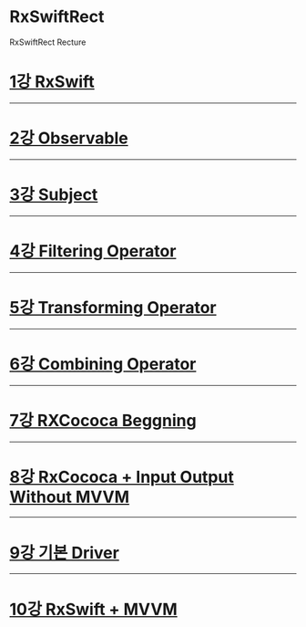 # RxSwiftRect
RxSwiftRect Recture

[1강 RxSwift](https://github.com/HwangWoonChun/RxSwiftRect/blob/master/RxRect01.md)
===========
* * *
[2강 Observable](https://github.com/HwangWoonChun/RxSwiftRect/blob/master/RxRect02.md)
===========
* * *
[3강 Subject](https://github.com/HwangWoonChun/RxSwiftRect/blob/master/RxRect03.md)
===========
* * *
[4강 Filtering Operator](https://github.com/HwangWoonChun/RxSwiftRect/blob/master/RxRect04.md)
===========
* * *
[5강 Transforming Operator](https://github.com/HwangWoonChun/RxSwiftRect/blob/master/RxRect05.md)
===========
* * *
[6강 Combining Operator](https://github.com/HwangWoonChun/RxSwiftRect/blob/master/RxRect06.md)
===========
* * *
[7강 RXCococa Beggning](https://github.com/HwangWoonChun/RxSwiftRect/blob/master/RxRect07.md)
===========
* * *
[8강 RxCococa + Input Output Without MVVM](https://github.com/HwangWoonChun/RxSwiftRect/blob/master/RxRect08.md)
===========
* * *
[9강 기본 Driver](https://github.com/HwangWoonChun/RxSwiftRect/blob/master/RxRect09.md)
===========
* * *
[10강 RxSwift + MVVM](https://github.com/HwangWoonChun/RxSwiftRect/blob/master/RxRect10.md)
===========
